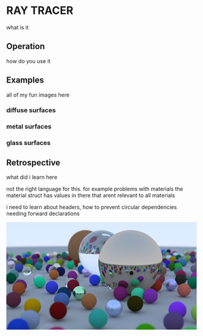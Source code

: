 # RAY TRACER
what is it

## Operation
how do you use it

## Examples
all of my fun images here
### diffuse surfaces

### metal surfaces

### glass surfaces

## Retrospective
what did i learn here

not the right language for this. for example problems with materials
the material struct has values in there that arent relevant to all materials

i need to learn about headers, how to prevent circular dependencies needing
forward declarations

<p>
  <div style="position:relative;text-align:center;">
    <img src="images/pngs/final_1_highres.png" width="900">
    <p style="position:absolute;top:50%;left:50%;transform:translate(-50%,-%50);">Ray Tracer</p>
  </div>
</p>